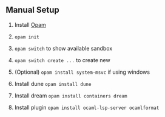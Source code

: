 ## Manual Setup
1. Install [Opam](https://opam.ocaml.org/)

2. `opam init`

3. `opam switch` to show available sandbox

4. `opam switch create ...` to create new

5. (Optional) `opam install system-msvc` if using windows

6. Install dune `opam install dune`

7. Install dream `opam install containers dream`

8. Install plugin `opam install ocaml-lsp-server ocamlformat`
